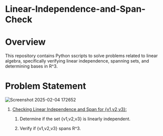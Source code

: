 # Linear-Independence-and-Span-Check

# Overview

This repository contains Python sscripts to solve problems related to linear algebra, specifically verifying linear independence, spanning sets, and determining bases in R^3.

# Problem Statement

![Screenshot 2025-02-04 172652](https://github.com/user-attachments/assets/63285ee2-a8fb-4e6f-be39-d8a8aec83b1a)

1. <ins> Checking Linear Independence and Span for {v1,v2,v3}:

    1. Determine if the set {v1,v2,v3} is linearly independent.
  
    2. Verify if {v1,v2,v3} spans R^3.
